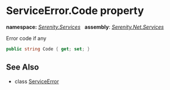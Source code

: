 # ServiceError.Code property
**namespace:** *[Serenity.Services](../../README.md#serenity.services-namespace)*   **assembly**: *[Serenity.Net.Services](../../README.md)*

Error code if any

```csharp
public string Code { get; set; }
```

## See Also

* class [ServiceError](../ServiceError.md)